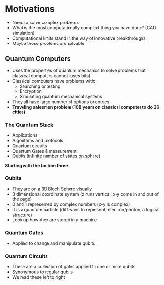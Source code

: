 # Motivations

- Need to solve complex problems
- What is the most computationally complext thing you have done? (CAD simulation)
- Computational limits stand in the way of innovative breakthroughs
- Maybe these problems are solvable

## Quantum Computers

- Uses the properties of quantum mechanics to solve problems that classical computers cannot (uses bits)
- Classical computers have problems with:
    - Searching or testing
    - Encryption
    - Simulating quantum mechanical systems
- They all have large number of options or entries
- **Traveling salesmen problem (10B years on classical computer to do 26 cities)**

### The Quantum Stack
- Applications
- Algorithms and protocols
- Quantum circuits
- Quantum Gates & measurement
- Qubits (infinite number of states on sphere)

**Starting with the bottom three**

### Qubits

- They are on a 3D Bloch Sphere visually
- 3 dimensional coordinate system (z runs vertical, x-y come in and out of the page)
- 0 and 1 represented by complex numbers (x-y is complex)
- It is a quantum particle (diff ways to represent; electron/photon, a logical structure)
- Look up how they are stored in a machine

### Quantum Gates

- Applied to change and manipulate qubits

### Quantum Circuits

- These are a collection of gates applied to one or more qubits
- Synonymous to regular qubits
- We read these left to right

